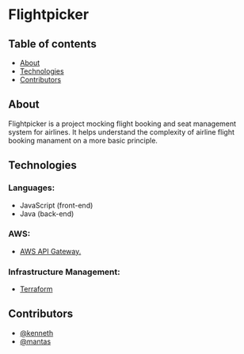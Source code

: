 # Flightpicker

## Table of contents
* [About](#about)
* [Technologies](#technologies)
* [Contributors](#contributors)

## About

Flightpicker is a project mocking flight booking and seat management system for airlines.
It helps understand the complexity of airline flight booking manament on a more basic principle.

## Technologies

### Languages: 
- JavaScript (front-end)
- Java (back-end)

### AWS:
- [AWS API Gateway.](https://aws.amazon.com/api-gateway/)

### Infrastructure Management:
- [Terraform](https://www.terraform.io/)

## Contributors

* [@kenneth](https://github.com/kennethgargan)
* [@mantas](https://github.com/mant45)